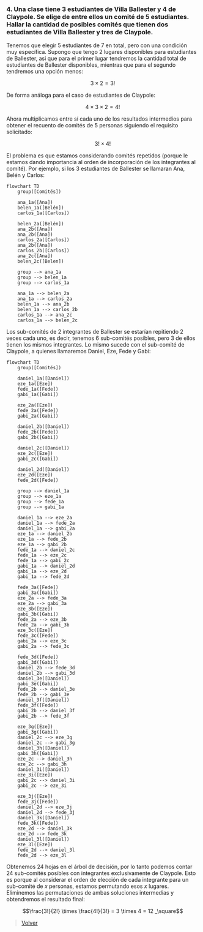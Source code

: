 ### <a name="4"></a> 4. Una clase tiene 3 estudiantes de Villa Ballester y 4 de Claypole. Se elige de entre ellos un comité de 5 estudiantes. Hallar la cantidad de posibles comités que tienen dos estudiantes de Villa Ballester y tres de Claypole.

Tenemos que elegir 5 estudiantes de 7 en total, pero con una condición muy específica. Supongo que tengo 2 lugares disponibles para estudiantes de Ballester, asi que para el primer lugar tendremos la cantidad total de estudiantes de Ballester disponibles, mientras que para el segundo tendremos una opción menos:

```math
3 \times 2 = 3!
```

De forma análoga para el caso de estudiantes de Claypole:

```math
4 \times 3 \times 2 = 4!
```

Ahora multiplicamos entre sí cada uno de los resultados intermedios para obtener el recuento de comités de 5 personas siguiendo el requisito solicitado:

```math
3! \times 4!
```

El problema es que estamos considerando comités repetidos (porque le estamos dando importancia al orden de incorporación de los integrantes al comité). Por ejemplo, si los 3 estudiantes de Ballester se llamaran Ana, Belén y Carlos:

```mermaid
flowchart TD
    group([Comités])

    ana_1a([Ana])
    belen_1a([Belén])
    carlos_1a([Carlos])

    belen_2a([Belén])
    ana_2b([Ana])
    ana_2b([Ana])
    carlos_2a([Carlos])
    ana_2b([Ana])
    carlos_2b([Carlos])
    ana_2c([Ana])
    belen_2c([Belen])

    group --> ana_1a
    group --> belen_1a
    group --> carlos_1a

    ana_1a --> belen_2a
    ana_1a --> carlos_2a
    belen_1a --> ana_2b
    belen_1a --> carlos_2b
    carlos_1a --> ana_2c
    carlos_1a --> belen_2c
```

Los sub-comités de 2 integrantes de Ballester se estarían repitiendo 2 veces cada uno, es decir, tenemos 6 sub-comités posibles, pero 3 de ellos tienen los mismos integrantes. Lo mismo sucede con el sub-comité de Claypole, a quienes llamaremos Daniel, Eze, Fede y Gabi:

```mermaid
flowchart TD
    group([Comités])

    daniel_1a([Daniel])
    eze_1a([Eze])
    fede_1a([Fede])
    gabi_1a([Gabi])

    eze_2a([Eze])
    fede_2a([Fede])
    gabi_2a([Gabi])

    daniel_2b([Daniel])
    fede_2b([Fede])
    gabi_2b([Gabi])

    daniel_2c([Daniel])
    eze_2c([Eze])
    gabi_2c([Gabi])

    daniel_2d([Daniel])
    eze_2d([Eze])
    fede_2d([Fede])

    group --> daniel_1a
    group --> eze_1a
    group --> fede_1a
    group --> gabi_1a

    daniel_1a --> eze_2a
    daniel_1a --> fede_2a
    daniel_1a --> gabi_2a
    eze_1a --> daniel_2b
    eze_1a --> fede_2b
    eze_1a --> gabi_2b
    fede_1a --> daniel_2c
    fede_1a --> eze_2c
    fede_1a --> gabi_2c
    gabi_1a --> daniel_2d
    gabi_1a --> eze_2d
    gabi_1a --> fede_2d

    fede_3a([Fede])
    gabi_3a([Gabi])
    eze_2a --> fede_3a
    eze_2a --> gabi_3a
    eze_3b([Eze])
    gabi_3b([Gabi])
    fede_2a --> eze_3b
    fede_2a --> gabi_3b
    eze_3c([Eze])
    fede_3c([Fede])
    gabi_2a --> eze_3c
    gabi_2a --> fede_3c

    fede_3d([Fede])
    gabi_3d([Gabi])
    daniel_2b --> fede_3d
    daniel_2b --> gabi_3d
    daniel_3e([Daniel])
    gabi_3e([Gabi])
    fede_2b --> daniel_3e
    fede_2b --> gabi_3e
    daniel_3f([Daniel])
    fede_3f([Fede])
    gabi_2b --> daniel_3f
    gabi_2b --> fede_3f

    eze_3g([Eze])
    gabi_3g([Gabi])
    daniel_2c --> eze_3g
    daniel_2c --> gabi_3g
    daniel_3h([Daniel])
    gabi_3h([Gabi])
    eze_2c --> daniel_3h
    eze_2c --> gabi_3h
    daniel_3i([Daniel])
    eze_3i([Eze])
    gabi_2c --> daniel_3i
    gabi_2c --> eze_3i

    eze_3j([Eze])
    fede_3j([Fede])
    daniel_2d --> eze_3j
    daniel_2d --> fede_3j
    daniel_3k([Daniel])
    fede_3k([Fede])
    eze_2d --> daniel_3k
    eze_2d --> fede_3k
    daniel_3l([Daniel])
    eze_3l([Eze])
    fede_2d --> daniel_3l
    fede_2d --> eze_3l
```

Obtenemos 24 hojas en el árbol de decisión, por lo tanto podemos contar 24 sub-comités posibles con integrantes exclusivamente de Claypole. Esto es porque al considerar el orden de elección de cada integrante para un sub-comité de $x$ personas, estamos permutando esos $x$ lugares. Eliminemos las permutaciones de ambas soluciones intermedias y obtendremos el resultado final:

```math
\frac{3!}{2!} \times \frac{4!}{3!} = 3 \times 4 = 12 _\square
```

> [Volver](../README.md)
